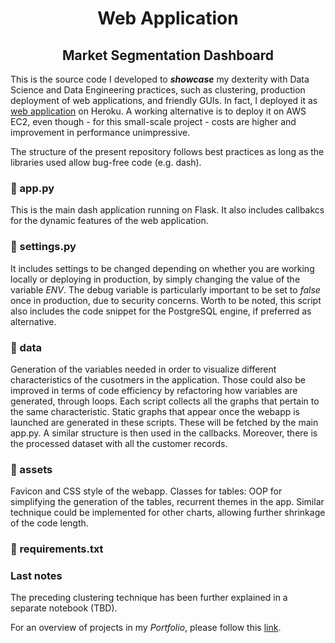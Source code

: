 <h1 align="center"> Web Application </h1>
<h2 align="center"> Market Segmentation Dashboard </h2>

This is the source code I developed to ***showcase*** my dexterity with Data Science and Data Engineering practices, such as clustering, production deployment of web applications, and friendly GUIs. In fact, I deployed it as [web application](https://business-intelligence-davide.herokuapp.com/) on Heroku. A working alternative is to deploy it on AWS EC2, even though - for this small-scale project - costs are higher and improvement in performance unimpressive.

The structure of the present repository follows best practices as long as the libraries used allow bug-free code (e.g. dash).

### 📃 app.py
This is the main dash application running on Flask. It also includes callbakcs for the dynamic features of the web application.

### 📃 settings.py
It includes settings to be changed depending on whether you are working locally or deploying in production, by simply changing the value of the variable *ENV*. The debug variable is particularly important to be set to *false* once in production, due to security concerns. Worth to be noted, this script also includes the code snippet for the PostgreSQL engine, if preferred as alternative. 

### 📁 data
Generation of the variables needed in order to visualize different characteristics of the cusotmers in the application. Those could also be improved in terms of code efficiency by refactoring how variables are generated, through loops.
Each script collects all the graphs that pertain to the same characteristic. Static graphs that appear once the webapp is launched are generated in these scripts.
These will be fetched by the main app.py. A similar structure is then used in the callbacks. Moreover, there is the processed dataset with all the customer records.

### 📁 assets
Favicon and CSS style of the webapp.
Classes for tables: OOP for simplifying the generation of the tables, recurrent themes in the app. Similar technique could be implemented for other charts, allowing further shrinkage of the code length. 


### 📃 requirements.txt

### Last notes
The preceding clustering technique has been further explained in a separate notebook (TBD).

For an overview of projects in my *Portfolio*, please follow this [link](https://github.com/dafo16ac/df_portfolio).
